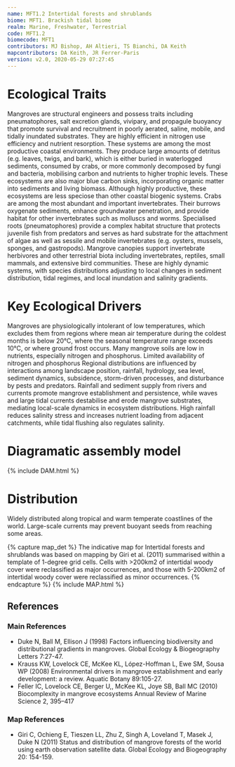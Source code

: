 ```yaml
---
name: MFT1.2 Intertidal forests and shrublands
biome: MFT1. Brackish tidal biome
realm: Marine, Freshwater, Terrestrial
code: MFT1.2
biomecode: MFT1
contributors: MJ Bishop, AH Altieri, TS Bianchi, DA Keith
mapcontributors: DA Keith, JR Ferrer-Paris
version: v2.0, 2020-05-29 07:27:45
---
```

# Ecological Traits
 
Mangroves are structural engineers and possess traits including pneumatophores, salt excretion glands, vivipary, and propagule buoyancy that promote survival and recruitment in poorly aerated, saline, mobile, and tidally inundated substrates. They are highly efficient in nitrogen use efficiency and nutrient resorption. These systems are among the most productive coastal environments. They produce large amounts of detritus (e.g. leaves, twigs, and bark), which is either buried in waterlogged sediments, consumed by crabs, or more commonly decomposed by fungi and bacteria, mobilising carbon and nutrients to higher trophic levels. These ecosystems are also major blue carbon sinks, incorporating organic matter into sediments and living biomass. Although highly productive, these ecosystems are less speciose than other coastal biogenic systems. Crabs are among the most abundant and important invertebrates. Their burrows oxygenate sediments, enhance groundwater penetration, and provide habitat for other invertebrates such as molluscs and worms. Specialised roots (pneumatophores) provide a complex habitat structure that protects juvenile fish from predators and serves as hard substrate for the attachment of algae as well as sessile and mobile invertebrates (e.g. oysters, mussels, sponges, and gastropods). Mangrove canopies support invertebrate herbivores and other terrestrial biota including invertebrates, reptiles, small mammals, and extensive bird communities. These are highly dynamic systems, with species distributions adjusting to local changes in sediment distribution, tidal regimes, and local inundation and salinity gradients. 
 
# Key Ecological Drivers
 
Mangroves are physiologically intolerant of low temperatures, which excludes them from regions where mean air temperature during the coldest months is below 20°C, where the seasonal temperature range exceeds 10°C, or where ground frost occurs. Many mangrove soils are low in nutrients, especially nitrogen and phosphorus. Limited availability of nitrogen and phosphorus Regional distributions are influenced by interactions among landscape position, rainfall, hydrology, sea level, sediment dynamics, subsidence, storm-driven processes, and disturbance by pests and predators. Rainfall and sediment supply from rivers and currents promote mangrove establishment and persistence, while waves and large tidal currents destabilise and erode mangrove substrates, mediating local-scale dynamics in ecosystem distributions. High rainfall reduces salinity stress and increases nutrient loading from adjacent catchments, while tidal flushing also regulates salinity.
 
# Diagramatic assembly model
 
{% include DAM.html %}
 
# Distribution
 
Widely distributed along tropical and warm temperate coastlines of the world. Large-scale currents may prevent buoyant seeds from reaching some areas.

{% capture map_det %}
The indicative map for Intertidal forests and shrublands was based on mapping by Giri et al. (2011) summarised within a template of 1-degree grid cells. Cells with >200km2 of intertidal woody cover were reclassified as major occurrences, and those with 5-200km2 of intertidal woody cover were reclassified as minor occurrences.
{% endcapture %}
{% include MAP.html %}

## References
### Main References
* Duke N, Ball M, Ellison J (1998) Factors influencing biodiversity and distributional gradients in mangroves. Global Ecology & Biogeography Letters 7:27-47.
* Krauss KW, Lovelock CE, McKee KL, López-Hoffman L, Ewe SM, Sousa WP (2008) Environmental drivers in mangrove establishment and early development: a review. Aquatic Botany 89:105-27.
* Feller IC, Lovelock CE, Berger U,, McKee KL, Joye SB, Ball MC (2010) Biocomplexity in mangrove ecosystems Annual Review of Marine Science 2, 395–417 
### Map References
* Giri C, Ochieng E, Tieszen LL, Zhu Z, Singh A, Loveland T, Masek J, Duke N (2011) Status and distribution of mangrove forests of the world using earth observation satellite data. Global Ecology and Biogeography 20: 154-159.
